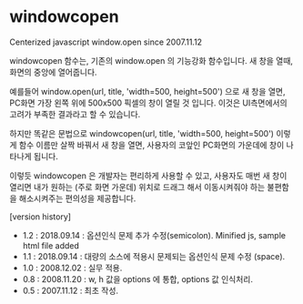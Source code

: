 # windowcopen
Centerized javascript window.open since 2007.11.12

windowcopen 함수는, 기존의 window.open 의 기능강화 함수입니다.
새 창을 열때, 화면의 중앙에 열어줍니다.

예를들어 window.open(url, title, 'width=500, height=500') 으로 새 창을 열면,
PC화면 가장 왼쪽 위에 500x500 픽셀의 창이 열릴 것 입니다.
이것은 UI측면에서의 고려가 부족한 결과라고 할 수 있습니다.

하지만 똑같은 문법으로 windowcopen(url, title, 'width=500, height=500') 이렇게 함수 이름만 살짝 바꿔서 새 창을 열면,
사용자의 코앞인 PC화면의 가운데에 창이 나타나게 됩니다.

이렇듯 windowcopen 은 개발자는 편리하게 사용할 수 있고,
사용자도 매번 새 창이 열리면 내가 원하는 (주로 화면 가운데) 위치로
드래그 해서 이동시켜줘야 하는 불편함을 해소시켜주는 편의성을 제공합니다.


[version history]

- 1.2 : 2018.09.14 : 옵션인식 문제 추가 수정(semicolon). Minified js, sample html file added
- 1.1 : 2018.09.14 : 대량의 소스에 적용시 문제되는 옵션인식 문제 수정 (space).
- 1.0 : 2008.12.02 : 실무 적용.
- 0.8 : 2008.11.20 : w, h 값을 options 에 통합, options 값 인식처리.
- 0.5 : 2007.11.12 : 최초 작성.
